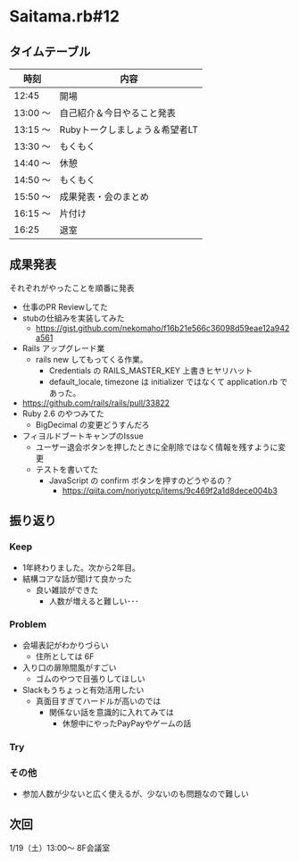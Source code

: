 # Saitama.rb#12

## タイムテーブル

| 時刻 | 内容 |
| --- | --- |
| 12:45 | 開場 |
| 13:00 ～  | 自己紹介＆今日やること発表 |
| 13:15 ～ | Rubyトークしましょう＆希望者LT |
| 13:30 ～ | もくもく |
| 14:40 ～ | 休憩 |
| 14:50 ～ | もくもく |
| 15:50 ～ | 成果発表・会のまとめ |
| 16:15 ～ | 片付け |
| 16:25 | 退室 |

## 成果発表

それぞれがやったことを順番に発表

- 仕事のPR Reviewしてた
- stubの仕組みを実装してみた
  - https://gist.github.com/nekomaho/f16b21e566c36098d59eae12a942a561
- Rails アップグレード業
  - rails new してもってくる作業。
    - Credentials の RAILS_MASTER_KEY 上書きヒヤリハット
    - default_locale, timezone は initializer ではなくて application.rb であった。
- https://github.com/rails/rails/pull/33822
- Ruby 2.6 のやつみてた
  - BigDecimal の変更どうすんだろ
- フィヨルドブートキャンプのIssue
  - ユーザー退会ボタンを押したときに全削除ではなく情報を残すように変更
  - テストを書いてた
    - JavaScript の confirm ボタンを押すのどうやるの？
      - https://qiita.com/noriyotcp/items/9c469f2a1d8dece004b3

## 振り返り

### Keep

- 1年終わりました。次から2年目。
- 結構コアな話が聞けて良かった
  - 良い雑談ができた
    - 人数が増えると難しい･･･

### Problem

- 会場表記がわかりづらい
  - 住所としては 6F
- 入り口の扉隙間風がすごい
  - ゴムのやつで目張りしてほしい
- Slackもうちょっと有効活用したい
  - 真面目すぎてハードルが高いのでは
    - 関係ない話を意識的に入れてみては
      - 休憩中にやったPayPayやゲームの話

### Try

### その他

- 参加人数が少ないと広く使えるが、少ないのも問題なので難しい

## 次回

1/19（土）13:00～ 8F会議室
